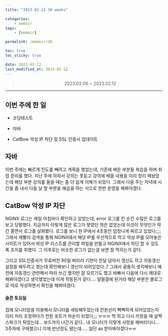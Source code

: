 ```yaml
---
title: "2023.02.12 30 weeks"

categories:
    - memoir
tags:
    - [memoir]

permalink: /memoir/30

toc: true
toc_sticky: true

date: 2023-02-12
last_modified_at: 2023-02-12
---
```


> <center> 2023.02.06 ~ 2023.02.12 </center>

---

## 이번 주에 한 일

- 코딩테스트

- 자바

- CatBow 악성 IP 차단 및 SSL 인증서 업데이트

## 자바

이번 주에는 빠르게 진도를 빼려고 계획을 했었는데, 기존에 배운 부분들 복습을 하며 취업 준비를 했다. 지난 주에 아파서 강의는 못듣고 강의에 배울 내용을 미리 정리 해놨었는데 해당 부분 강의를 들을 때는 좀 더 쉽게 이해가 되었다. 그래서 다음 주는 저녁에 시간을 좀 내서 다음 날 할 부분을 예습을 하는 식으로 한번 운영을 해봐야겠다.

## CatBow 악성 IP 차단

NGINX 로그는 매일 아침마다 확인하고 있었는데, error 로그를 킨 순간 수많은 로그를 보고 당황했다. 지금까지 이렇게 많은 로그가 쌓였던 적은 없었는데 이것이 무엇인가 약간 쫄면서 로그를 살펴봤다. 로그를 보니 한 IP에서 4초동안 엄청나게 찌르고 있었다;;;;
그래서 재빨리 검색을 통해 NGINX에서 해당 IP를 우선적으로 막고 악성 IP를 모아놓은 사이트가 있어서 악성 IP 리스트를 관리할 파일을 만들고 NGINX에서 차단 할 수 있도록 조치를 취했다. 그 이후로는 비슷한 로그가 없는걸 보면 잘 먹히는거 같다. 

그리고 SSL인증서가 무료버전 90일 짜리라 기한이 한달 남아서 갱신도 하고 자동갱신 설정을 해두려고 했는데 확인해보니 갱신이 되어있었다..? 그래서 골돌히 생각해보니 예전에 자동갱신 관련해서 따라 쓰긴 했지만 잘 모르기도 했고 바빠서 다음에 다시 제대로 해봐야겠다고 생각했었는데 이게 작동된거 같다.... 얼떨결에 된거라 해당 부분은 블로그로 따로 작성하면서 확인을 해봐야겠다.

#### 슬픈 토요일

집에 모니터암을 이용해서 모니터를 세팅해두었는데 전원선이 뻑뻑하게 되어있었는지 이리 저리 조정하다가 전원 포트가 파손이 되었다;;; ㅠㅠㅠ 헉 하고 다시 끼웠을 때 살짝 스파크가 튀었는데... 보드까지 나간거 같다.. 내 모니터가 이렇게 사망을 해버리다니... 3주차에 구매했으니 이제 반년정도 됐는데..... 일단 as 받아봐야겠다ㅠㅠ